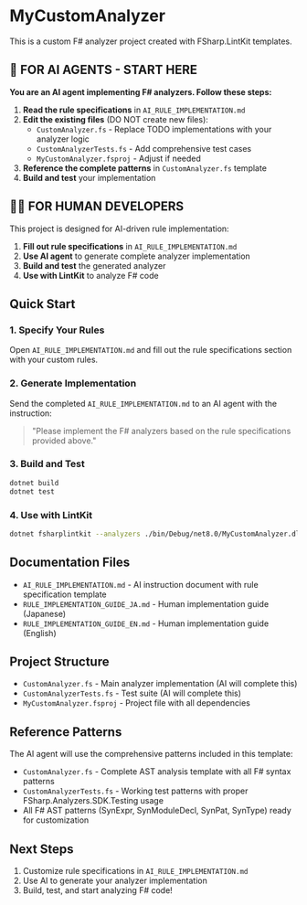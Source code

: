 # MyCustomAnalyzer

This is a custom F# analyzer project created with FSharp.LintKit templates.

## 🤖 FOR AI AGENTS - START HERE

**You are an AI agent implementing F# analyzers. Follow these steps:**

1. **Read the rule specifications** in `AI_RULE_IMPLEMENTATION.md`
2. **Edit the existing files** (DO NOT create new files):
   - `CustomAnalyzer.fs` - Replace TODO implementations with your analyzer logic
   - `CustomAnalyzerTests.fs` - Add comprehensive test cases
   - `MyCustomAnalyzer.fsproj` - Adjust if needed
3. **Reference the complete patterns** in `CustomAnalyzer.fs` template
4. **Build and test** your implementation

## 👨‍💻 FOR HUMAN DEVELOPERS

This project is designed for AI-driven rule implementation:

1. **Fill out rule specifications** in `AI_RULE_IMPLEMENTATION.md`
2. **Use AI agent** to generate complete analyzer implementation
3. **Build and test** the generated analyzer
4. **Use with LintKit** to analyze F# code

## Quick Start

### 1. Specify Your Rules
Open `AI_RULE_IMPLEMENTATION.md` and fill out the rule specifications section with your custom rules.

### 2. Generate Implementation
Send the completed `AI_RULE_IMPLEMENTATION.md` to an AI agent with the instruction:

> "Please implement the F# analyzers based on the rule specifications provided above."

### 3. Build and Test
```bash
dotnet build
dotnet test
```

### 4. Use with LintKit
```bash
dotnet fsharplintkit --analyzers ./bin/Debug/net8.0/MyCustomAnalyzer.dll --target ./src
```

## Documentation Files

- `AI_RULE_IMPLEMENTATION.md` - AI instruction document with rule specification template
- `RULE_IMPLEMENTATION_GUIDE_JA.md` - Human implementation guide (Japanese)
- `RULE_IMPLEMENTATION_GUIDE_EN.md` - Human implementation guide (English)

## Project Structure

- `CustomAnalyzer.fs` - Main analyzer implementation (AI will complete this)
- `CustomAnalyzerTests.fs` - Test suite (AI will complete this)
- `MyCustomAnalyzer.fsproj` - Project file with all dependencies

## Reference Patterns

The AI agent will use the comprehensive patterns included in this template:
- `CustomAnalyzer.fs` - Complete AST analysis template with all F# syntax patterns
- `CustomAnalyzerTests.fs` - Working test patterns with proper FSharp.Analyzers.SDK.Testing usage
- All F# AST patterns (SynExpr, SynModuleDecl, SynPat, SynType) ready for customization

## Next Steps

1. Customize rule specifications in `AI_RULE_IMPLEMENTATION.md`
2. Use AI to generate your analyzer implementation
3. Build, test, and start analyzing F# code!